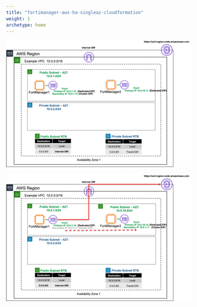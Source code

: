 ```yaml
---
title: "fortimanager-aws-ha-singleaz-cloudformation"
weight: 1
archetype: home
---
```


![](fmg-diag1.png)

![](fmg-diag2.png)

